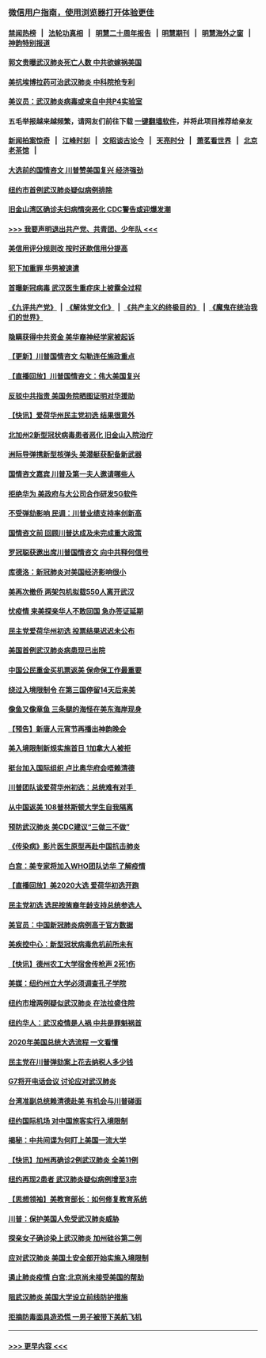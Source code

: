 ### [微信用户指南，使用浏览器打开体验更佳](https://github.com/gfw-breaker/banned-news1/blob/master/indexes/wechat-guide.md?t=0)
#### [禁闻热榜](热点新闻.md?t=0)  &nbsp;&nbsp;|&nbsp;&nbsp; [法轮功真相](https://github.com/gfw-breaker/truth/blob/master/README.md?t=0) &nbsp;&nbsp;|&nbsp;&nbsp; [明慧二十周年报告](https://github.com/gfw-breaker/mh-reports/blob/master/README.md?t=0) &nbsp;&nbsp;|&nbsp;&nbsp;[明慧期刊](https://github.com/gfw-breaker/mh-qikan) &nbsp;&nbsp;|&nbsp;&nbsp; [明慧海外之窗](https://github.com/gfw-breaker/mh-news/blob/master/README.md?t=0) &nbsp;&nbsp;|&nbsp;&nbsp; [神韵特别报道](https://github.com/gfw-breaker/mh-news/blob/master/shenyun.md?t=0)
#### [郭文贵曝武汉肺炎死亡人数 中共欲嫁祸美国](../pages/nsc412/n11846240.md?t=02052311) 
#### [美抗埃博拉药可治武汉肺炎 中科院抢专利](../pages/nsc412/n11846409.md?t=02052311) 
#### [美议员：武汉肺炎病毒或来自中共P4实验室](../pages/nsc412/n11846043.md?t=02052311) 
#### 五毛举报越来越频繁，请网友们前往下载 [一键翻墙软件](https://github.com/gfw-breaker/ssr-accounts)，并将此项目推荐给亲友
#### [新闻拍案惊奇](https://github.com/gfw-breaker/banned-news1/blob/master/pages/link4.md) &nbsp;&nbsp;|&nbsp;&nbsp; [江峰时刻](https://github.com/gfw-breaker/banned-news1/blob/master/pages/link4.md) &nbsp;&nbsp;|&nbsp;&nbsp; [文昭谈古论今](https://github.com/gfw-breaker/banned-news1/blob/master/pages/link4.md) &nbsp;&nbsp;|&nbsp;&nbsp; [天亮时分](https://github.com/gfw-breaker/banned-news1/blob/master/pages/link4.md) &nbsp;&nbsp;|&nbsp;&nbsp; [萧茗看世界](https://github.com/gfw-breaker/banned-news1/blob/master/pages/link4.md) &nbsp;&nbsp;|&nbsp;&nbsp; [北京老茶馆](https://github.com/gfw-breaker/banned-news1/blob/master/pages/link4.md) &nbsp;&nbsp;|&nbsp;&nbsp; 
#### [大选前的国情咨文 川普赞美国复兴 经济强劲](../pages/nsc412/n11845526.md?t=02052311) 
#### [纽约市首例武汉肺炎疑似病例排除](../pages/nsc412/n11844989.md?t=02052311) 
#### [旧金山湾区确诊夫妇病情突恶化 CDC警告或迎爆发潮](../pages/nsc412/n11845730.md?t=02052311) 
#### [>>> 我要声明退出共产党、共青团、少年队 <<<](https://github.com/begood0513/goodnews/blob/master/quit/letter.md) 
#### [美信用评分规则改  按时还款信用分提高](../pages/nsc412/n11845488.md?t=02052311) 
#### [犯下加重罪 华男被速遣](../pages/nsc412/n11845476.md?t=02052311) 
#### [首曝新冠病毒 武汉医生重症床上披露全过程](../pages/nsc412/n11845150.md?t=02052311) 
#### [《九评共产党》](https://github.com/begood0513/9ping.md/blob/master/README.md) &nbsp;|&nbsp; [《解体党文化》](../../../../jtdwh.md/blob/master/README.md)  &nbsp;|&nbsp; [《共产主义的终极目的》](../../../../gczydzjmd.md/blob/master/README.md) &nbsp;|&nbsp; [《魔鬼在统治我们的世界》](../../../../mgztzwmdsj.md/blob/master/README.md) 
#### [隐瞒获得中共资金 美华裔神经学家被起诉](../pages/nsc412/n11844879.md?t=02052311) 
#### [【更新】川普国情咨文 勾勒连任施政重点](../pages/nsc412/n11845223.md?t=02052311) 
#### [【直播回放】川普国情咨文：伟大美国复兴](../pages/nsc412/n11842079.md?t=02052311) 
#### [反驳中共指责 美国务院晒图证明对华援助](../pages/nsc412/n11844859.md?t=02052311) 
#### [【快讯】爱荷华州民主党初选 结果很意外](../pages/nsc412/n11844878.md?t=02052311) 
#### [北加州2新型冠状病毒患者恶化 旧金山入院治疗](../pages/nsc412/n11844842.md?t=02052311) 
#### [洲际导弹携新型核弹头 美潜艇获配备新武器](../pages/nsc412/n11844680.md?t=02052311) 
#### [国情咨文嘉宾 川普及第一夫人邀请哪些人](../pages/nsc412/n11844712.md?t=02052311) 
#### [拒绝华为 美政府与大公司合作研发5G软件](../pages/nsc412/n11844625.md?t=02052311) 
#### [不受弹劾影响 民调：川普业绩支持率创新高](../pages/nsc412/n11844622.md?t=02052311) 
#### [国情咨文前 回顾川普达成及未完成重大政策](../pages/nsc412/n11844581.md?t=02052311) 
#### [罗冠聪获邀出席川普国情咨文 向中共释何信号](../pages/nsc412/n11844355.md?t=02052311) 
#### [库德洛：新冠肺炎对美国经济影响很小](../pages/nsc412/n11844418.md?t=02052311) 
#### [美再次撤侨 两架包机拟载550人离开武汉](../pages/nsc412/n11844407.md?t=02052311) 
#### [忧疫情 来美探亲华人不敢回国 急办签证延期](../pages/nsc412/n11843344.md?t=02052311) 
#### [民主党爱荷华州初选 投票结果迟迟未公布](../pages/nsc412/n11844207.md?t=02052311) 
#### [美国首例武汉肺炎病患现已出院](../pages/nsc412/n11842740.md?t=02052311) 
#### [中国公民重金买机票返美 保命保工作最重要](../pages/nsc412/n11843282.md?t=02052311) 
#### [绕过入境限制令  在第三国停留14天后来美](../pages/nsc412/n11843341.md?t=02052311) 
#### [像鱼又像章鱼 三条腿的海怪在美东海岸现身](../pages/nsc412/n11843092.md?t=02052311) 
#### [【预告】新唐人元宵节再播出神韵晚会](../pages/nsc412/n11843192.md?t=02052311) 
#### [美入境限制新规实施首日 1加拿大人被拒](../pages/nsc412/n11843058.md?t=02052311) 
#### [挺台加入国际组织 卢比奥华府会唔赖清德](../pages/nsc412/n11843023.md?t=02052311) 
#### [川普团队谈爱荷华州初选：总统难有对手  ](../pages/nsc412/n11842867.md?t=02052311) 
#### [从中国返美 108普林斯顿大学生自我隔离](../pages/nsc412/n11842714.md?t=02052311) 
#### [预防武汉肺炎 美CDC建议“三做三不做”](../pages/nsc412/n11842700.md?t=02052311) 
#### [《传染病》影片医生原型再赴中国抗击肺炎](../pages/nsc412/n11842626.md?t=02052311) 
#### [白宫：美专家将加入WHO团队访华 了解疫情](../pages/nsc412/n11842198.md?t=02052311) 
#### [【直播回放】美2020大选 爱荷华初选开跑](../pages/nsc412/n11841820.md?t=02052311) 
#### [民主党初选 选民按族裔年龄支持总统参选人](../pages/nsc412/n11842239.md?t=02052311) 
#### [美官员：中国新冠肺炎病例高于官方数据](../pages/nsc412/n11842452.md?t=02052311) 
#### [美疾控中心：新型冠状病毒危机前所未有](../pages/nsc412/n11842406.md?t=02052311) 
#### [【快讯】德州农工大学宿舍传枪声 2死1伤](../pages/nsc412/n11842279.md?t=02052311) 
#### [美媒：纽约州立大学必须调查孔子学院](../pages/nsc412/n11840637.md?t=02052311) 
#### [纽约市增两例疑似武汉肺炎 在法拉盛住院](../pages/nsc412/n11840625.md?t=02052311) 
#### [纽约华人：武汉疫情是人祸 中共是罪魁祸首](../pages/nsc412/n11840631.md?t=02052311) 
#### [2020年美国总统大选流程 一文看懂](../pages/nsc412/n11842056.md?t=02052311) 
#### [民主党在川普弹劾案上花去纳税人多少钱](../pages/nsc412/n11841941.md?t=02052311) 
#### [G7将开电话会议 讨论应对武汉肺炎](../pages/nsc412/n11841658.md?t=02052311) 
#### [台湾准副总统赖清德赴美 有机会与川普碰面](../pages/nsc412/n11841332.md?t=02052311) 
#### [纽约国际机场  对中国旅客实行入境限制](../pages/nsc412/n11840619.md?t=02052311) 
#### [揭秘：中共间谍为何盯上美国一流大学](../pages/nsc412/n11840270.md?t=02052311) 
#### [【快讯】加州再确诊2例武汉肺炎 全美11例](../pages/nsc412/n11840339.md?t=02052311) 
#### [纽约再现2患者 武汉肺炎疑似病例增至3宗](../pages/nsc412/n11840010.md?t=02052311) 
#### [【思想领袖】美教育部长：如何修复教育系统](../pages/nsc412/n11690865.md?t=02052311) 
#### [川普：保护美国人免受武汉肺炎威胁](../pages/nsc412/n11839718.md?t=02052311) 
#### [探亲女子确诊染上武汉肺炎 加州硅谷第二例](../pages/nsc412/n11839784.md?t=02052311) 
#### [应对武汉肺炎 美国土安全部开始实施入境限制](../pages/nsc412/n11839729.md?t=02052311) 
#### [遏止肺炎疫情 白宫:北京尚未接受美国的帮助](../pages/nsc412/n11839660.md?t=02052311) 
#### [阻武汉肺炎 美国大学设立前线防护措施](../pages/nsc412/n11839479.md?t=02052311) 
#### [拒摘防毒面具造恐慌 一男子被带下美航飞机](../pages/nsc412/n11839455.md?t=02052311) 

----
#### [ >>> 更早内容 <<< ](../indexes/nsc412-earlier.md)
